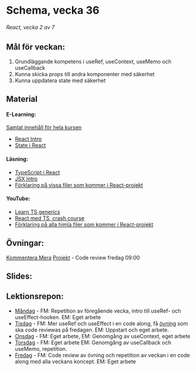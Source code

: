 # Schema, vecka 36

###### React, vecka 2 av 7

## Mål för veckan:
1. Grundläggande kompetens i useRef, useContext, useMemo och useCallback
2. Kunna skicka props till andra komponenter med säkerhet
3. Kunna uppdatera state med säkerhet

## Material
#### E-Learning:
[Samlat innehåll för hela kursen](https://github.com/Lexicon-Frontend-2024/e-learning-material)
* [React Intro](https://app.pluralsight.com/library/courses/react-what-is/table-of-contents)
* [State i React](https://app.pluralsight.com/ilx/video-courses/clips/9ae849e3-419e-43d2-b6c1-12b2f4bf3b68)

#### Läsning:
* [TypeScript i React](https://react.dev/learn/typescript)
* [JSX Intro](https://legacy.reactjs.org/docs/introducing-jsx.html)
* [Förklaring på vissa filer som kommer i React-projekt](https://dev.to/vyan/understanding-vite-flow-and-structure-in-a-react-project-2e84)

#### YouTube:
* [Learn TS generics](https://www.youtube.com/watch?v=EcCTIExsqmI)
* [React med TS, crash course](https://www.youtube.com/watch?v=TPACABQTHvM)
* [Förklaring på alla himla filer som kommer i React-projekt](https://www.youtube.com/watch?v=VfhRDGhAFi0)

## Övningar:
[Kommentera Mera](https://github.com/Lexicon-Frontend-2024/lecture-22-aug/tree/main)
[Projekt]() - Code review fredag 09:00

## Slides:

## Lektionsrepon:
* [Måndag]() - FM: Repetition av föregående vecka, intro till useRef- och useEffect-hooken. EM: Eget arbete
* [Tisdag]() - FM: Mer useRef och useEffect i en code along, få [övning](https://github.com/Lexicon-Frontend-2024/lecture-22-aug/tree/main) som ska code reviewas på fredagen. EM: Uppstart och eget arbete. 
* [Onsdag]() - FM: Eget arbete, EM: Genomgång av useContext, eget arbete
* [Torsdag]() - FM: Eget arbete EM: Genomgång av useCallback och useMemo, repetition.
* [Fredag]() - FM: Code review av övning och repetition av veckan i en code along med alla veckans koncept. EM: Eget arbete
